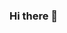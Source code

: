 ### Hi there 👋

<!--
**CodeMechanix/CodeMechanix** is a ✨ _special_ ✨ repository because its `README.md` (this file) appears on your GitHub profile.

Here are some ideas to get you started: This is Hasan Mahmud, and welcome to my github profile.

- 🔭 I’m currently working on Accfintech Limited as a Software Engineer
- 🌱 I’m currently learning VueJS and Deep dive Laravel and Django
- 👯 I’m looking to collaborate on ...
- 🤔 I’m looking for help with ...
- 💬 Ask me about ...
- 📫 How to reach me: ...
- 😄 Pronouns: ...
- ⚡ Fun fact: ...
-->
